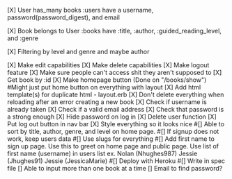 [X] User has_many books
      :users have a username, password(password_digest), and email

[X] Book belongs to User
      :books have :title, :author, :guided_reading_level, and :genre

[X] Filtering by level and genre and maybe author

[X] Make edit capabilities
[X] Make delete capabilities
[X] Make logout feature
[X] Make sure people can't access shit they aren't supposed to
[X] Get book by :id
[X] Make homepage button (Done on "/books/show") #Might just put home button on everything with layout
[X] Add html template(s) for duplicate html - layout.erb
[X] Don't delete everything when reloading after an error creating a new book
[X] Check if username is already taken
[X] Check if a valid email address
[X] Check that password is a strong enough
[X] Hide password on log in
[X] Delete user function
[X] Put log out button in nav bar
[X] Style everything so it looks nice
#[] Able to sort by title, author, genre, and level on home page.
#[] If signup does not work, keep users data
#[] Use slugs for everything
#[] Add first name to sign up page. Use this to greet on home page and public page. Use list of first name (username) in users list
ex. Nolan (Nhughes987)
    Jessie (Jhughes91)
    Jessie (JessicaMarie)
#[] Deploy with Heroku
#[] Write in spec file
[] Able to input more than one book at a time
[] Email to find password?
